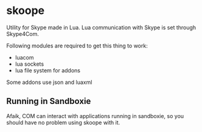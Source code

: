 skoope
======

Utility for Skype made in Lua.
Lua communication with Skype is set through Skype4Com.

Following modules are required to get this thing to work:
* luacom
* lua sockets
* lua file system for addons

Some addons use json and luaxml

## Running in Sandboxie ##

Afaik, COM can interact with applications running in sandboxie, so you should have no problem using skoope with it.
